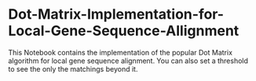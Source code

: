 # Dot-Matrix-Implementation-for-Local-Gene-Sequence-Allignment
This Notebook contains the implementation of the popular Dot Matrix algorithm for local gene sequence alignment. You can also set a threshold to see the only the matchings beyond it. 
